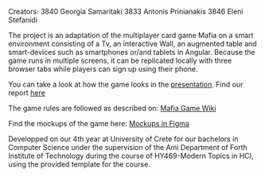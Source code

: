Creators:
3840 Georgia Samaritaki
3833 Antonis Prinianakis
3846 Eleni Stefanidi

The project is an adaptation of the multiplayer card game Mafia on a smart environment consisting of a Tv, an interactive Wall, an augmented table and smart-devices such as smartphones or/and tablets in Angular. Because the game runs in multiple screens, it can be replicated locally with three browser tabs while players can sign up using their phone. 

You can take a look at how the game looks in the [presentation](/presentation.pdf). Find our report [here](/ReportEng.pdf)

The game rules are followed as described on: [Mafia Game Wiki](https://en.wikipedia.org/wiki/Mafia_(party_game))

Find the mockups of the game here: [Mockups in Figma](https://www.figma.com/file/hJOqUHQTfSK97286jCT4t8/Mockups-(Copy)?node-id=0%3A1&t=jlcjxiaqCZmqm2m3-1)

Developped on our 4th year at University of Crete for our bachelors in Computer Science under the supervision of the Ami Department of Forth Institute of Technology during the course of HY469-Modern Topics in HCI, using the provided template for the course.

